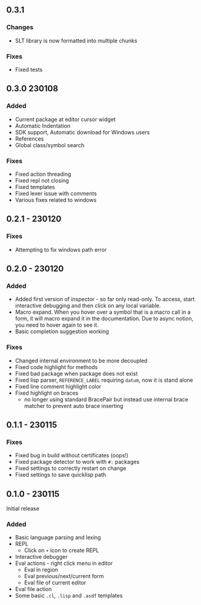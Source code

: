 ## 0.3.1

### Changes

- SLT library is now formatted into multiple chunks

### Fixes

- Fixed tests 

## 0.3.0 230108

### Added

- Current package at editor cursor widget
- Automatic Indentation
- SDK support, Automatic download for Windows users
- References
- Global class/symbol search

### Fixes

- Fixed action threading
- Fixed repl not closing
- Fixed templates
- Fixed lexer issue with comments
- Various fixes related to windows


## 0.2.1 - 230120

### Fixes

- Attempting to fix windows path error

## 0.2.0 - 230120

### Added

- Added first version of inspector - so far only read-only.
  To access, start interactive debugging and then click on any local variable.
- Macro expand. When you hover over a symbol that is a macro call in a form,
  it will macro expand it in the documentation. Due to async notion,
  you need to hover again to see it.
- Basic completion suggestion working

### Fixes

- Changed internal environment to be more decoupled
- Fixed code highlight for methods
- Fixed bad package when package does not exist
- Fixed lisp parser, `REFERENCE_LABEL` requiring `datum`, now it is stand alone
- Fixed line comment highlight color
- Fixed highlight on braces
  - no longer using standard BracePair but instead use internal brace matcher to prevent auto brace inserting

## 0.1.1 - 230115

### Fixes

- Fixed bug in build without certificates (oops!)
- Fixed package detector to work with `#:` packages
- Fixed settings to correctly restart on change
- Fixed settings to save quicklisp path

## 0.1.0 - 230115

Initial release

### Added

- Basic language parsing and lexing
- REPL
  - Click on `+` icon to create REPL
- Interactive debugger
- Eval actions - right click menu in editor
  - Eval in region
  - Eval previous/next/current form
  - Eval file of current editor
- Eval file action
- Some basic `.cl`, `.lisp` and `.asdf` templates